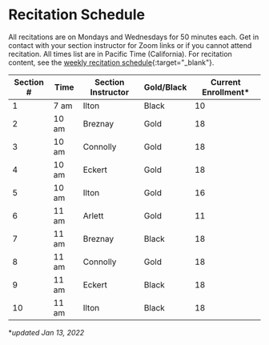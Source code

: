 # Recitation Schedule

All recitations are on Mondays and Wednesdays for 50 minutes each. Get in contact with your section instructor for Zoom links or if you cannot attend recitation. All times list are in Pacific Time (California). For recitation content, see the [weekly recitation schedule](recitations){:target="_blank"}.

Section # | Time | Section Instructor | Gold/Black | Current Enrollment*
---|---|---|--- | ---
1 | 7 am | Ilton | Black | 10
2 | 10 am | Breznay | Gold  | 18
3 | 10 am | Connolly | Gold | 18
4 | 10 am | Eckert | Gold | 18
5 | 10 am | Ilton | Gold | 16
6 | 11 am | Arlett | Gold  | 11
7 | 11 am | Breznay | Black | 18
8 | 11 am | Connolly | Gold | 18
9 | 11 am | Eckert | Black  | 18 
10 | 11 am | Ilton | Black | 18

**updated Jan 13, 2022*